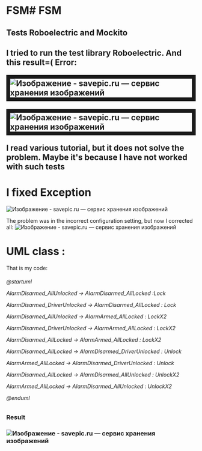 # FSM# FSM
<h2>
    Tests Roboelectric and Mockito
<h2>
<p>
    I tried to run the test library Roboelectric. And this result=( Error:
</p>
<img src="http://savepic.ru/13831393.png" border="10" alt="Изображение - savepic.ru — сервис хранения изображений" />
<p>
  <img src="http://savepic.ru/13854956.png" border="10" alt="Изображение - savepic.ru — сервис хранения изображений" />
</p>

<p>
  I read various tutorial, but it does not solve the problem.
    Maybe it's because I have not worked with such tests
</p>

<h1>
  I fixed Exception
</h1>
<img src="http://savepic.ru/13889499.png" border="0" alt="Изображение - savepic.ru — сервис хранения изображений" />
<p> 
  The problem was in the incorrect configuration setting,  but now I corrected all: <img src="http://savepic.ru/13882331.png"              border="0" alt="Изображение - savepic.ru — сервис хранения изображений" />
</p>

<h1> UML class : </h1>
<p> That is my code: 

<h6>@startuml
<p>
AlarmDisarmed_AllUnlocked -> AlarmDisarmed_AllLocked :Lock
</p>
<p>
AlarmDisarmed_DriverUnlocked -> AlarmDisarmed_AllLocked : Lock
</p>
<p>
AlarmDisarmed_AllUnlocked -> AlarmArmed_AllLocked : LockX2
</p>
<p>
AlarmDisarmed_DriverUnlocked -> AlarmArmed_AllLocked : LockX2
</p>
<p>
AlarmDisarmed_AllLocked -> AlarmArmed_AllLocked : LockX2
</p>
<p>
AlarmDisarmed_AllLocked -> AlarmDisarmed_DriverUnlocked : Unlock
</p>
<p>
AlarmArmed_AllLocked -> AlarmDisarmed_DriverUnlocked : Unlock
</p>
<p>
AlarmDisarmed_AllLocked -> AlarmDisarmed_AllUnlocked : UnlockX2
</p>
<p>
AlarmArmed_AllLocked -> AlarmDisarmed_AllUnlocked : UnlockX2
</p>
@enduml
<h6>

<h3>Result<h3>

<img src="http://savepic.ru/13848801.png" border="0" alt="Изображение - savepic.ru — сервис хранения изображений" />

